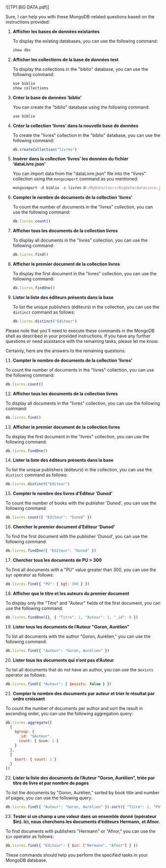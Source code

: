 ![[TP1 BIG DATA.pdf]]


Sure, I can help you with these MongoDB-related questions based on the instructions provided:

1. **Afficher les bases de données existantes**
   
   To display the existing databases, you can use the following command:

   ```javascript
   show dbs
   ```

2. **Afficher les collections de la base de données test**

   To display the collections in the "biblio" database, you can use the following command:

   ```javascript
   use biblio
   show collections
   ```

3. **Créer la base de données ‘biblio’**

   You can create the "biblio" database using the following command:

   ```javascript
   use biblio
   ```

4. **Créer la collection ‘livres’ dans la nouvelle base de données**

   To create the "livres" collection in the "biblio" database, you can use the following command:

   ```javascript
   db.createCollection("livres")
   ```

5. **Insérer dans la collection ‘livres’ les données du fichier ‘dataLivre.json’**

   You can import data from the "dataLivre.json" file into the "livres" collection using the `mongoimport` command as you mentioned:

   ```javascript
   mongoimport -d biblio -c livres D:/MyData/Cours/BigData/dataLivre.json --jsonArray
   ```

6. **Compter le nombre de documents de la collection ‘livres’**

   To count the number of documents in the "livres" collection, you can use the following command:

   ```javascript
   db.livres.count()
   ```

7. **Afficher tous les documents de la collection livres**

   To display all documents in the "livres" collection, you can use the following command:

   ```javascript
   db.livres.find()
   ```

8. **Afficher le premier document de la collection livres**

   To display the first document in the "livres" collection, you can use the following command:

   ```javascript
   db.livres.findOne()
   ```

9. **Lister la liste des éditeurs présents dans la base**

   To list the unique publishers (éditeurs) in the collection, you can use the `distinct` command as follows:

   ```javascript
   db.livres.distinct("Editeur")
   ```

Please note that you'll need to execute these commands in the MongoDB shell as described in your provided instructions. If you have any further questions or need assistance with the remaining tasks, please let me know.

Certainly, here are the answers to the remaining questions:

11. **Compter le nombre de documents de la collection ‘livres’**

   To count the number of documents in the "livres" collection, you can use the following command:

   ```javascript
   db.livres.count()
   ```

12. **Afficher tous les documents de la collection livres**

   To display all documents in the "livres" collection, you can use the following command:

   ```javascript
   db.livres.find()
   ```

13. **Afficher le premier document de la collection livres**

   To display the first document in the "livres" collection, you can use the following command:

   ```javascript
   db.livres.findOne()
   ```

14. **Lister la liste des éditeurs présents dans la base**

   To list the unique publishers (éditeurs) in the collection, you can use the `distinct` command as follows:

   ```javascript
   db.livres.distinct("Editeur")
   ```

15. **Compter le nombre des livres d’Editeur 'Dunod’**

   To count the number of books with the publisher 'Dunod', you can use the following command:

   ```javascript
   db.livres.count({ "Editeur": "Dunod" })
   ```

16. **Chercher le premier document d’Editeur 'Dunod’**

   To find the first document with the publisher 'Dunod', you can use the following command:

   ```javascript
   db.livres.findOne({ "Editeur": "Dunod" })
   ```

17. **Chercher tous les documents de PU > 300**

   To find all documents with a "PU" value greater than 300, you can use the `$gt` operator as follows:

   ```javascript
   db.livres.find({ "PU": { $gt: 300 } })
   ```

18. **Afficher que le titre et les auteurs du premier document**

   To display only the "Titre" and "Auteur" fields of the first document, you can use the following command:

   ```javascript
   db.livres.findOne({}, { "Titre": 1, "Auteur": 1, "_id": 0 })
   ```

19. **Lister tous les documents de l’Auteur "Goron, Aurélien"**

   To list all documents with the author "Goron, Aurélien," you can use the following command:

   ```javascript
   db.livres.find({ "Auteur": "Goron, Aurélien" })
   ```

20. **Lister tous les documents qui n’ont pas d’Auteur**

   To list all documents that do not have an author, you can use the `$exists` operator as follows:

   ```javascript
   db.livres.find({ "Auteur": { $exists: false } })
   ```

21. **Compter le nombre des documents par auteur et trier le résultat par ordre croissant**

   To count the number of documents per author and sort the result in ascending order, you can use the following aggregation query:

   ```javascript
   db.livres.aggregate([
     {
       $group: {
         _id: "$Auteur",
         count: { $sum: 1 }
       }
     },
     {
       $sort: { count: 1 }
     }
   ])
   ```

22. **Lister la liste des documents de l’Auteur "Goron, Aurélien", triée par titre de livre et par nombre de pages**

   To list the documents by "Goron, Aurélien," sorted by book title and number of pages, you can use the following query:

   ```javascript
   db.livres.find({ "Auteur": "Goron, Aurélien" }).sort({ "Titre": 1, "PU": 1 })
   ```

23. **Tester si un champ a une valeur dans un ensemble donné (opérateur $in). Ici, nous cherchons les documents d’éditeurs Hermann, et Afnor.**

   To find documents with publishers "Hermann" or "Afnor," you can use the `$in` operator as follows:

   ```javascript
   db.livres.find({ "Editeur": { $in: ["Hermann", "Afnor"] } })
   ```

These commands should help you perform the specified tasks in your MongoDB database.